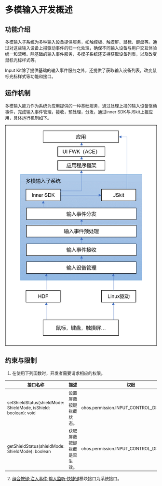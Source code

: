 # 多模输入开发概述

## 功能介绍

多模输入子系统为多种输入设备提供服务，如触控板、触摸屏、鼠标、键盘等。通过对这些输入设备上报驱动事件的归一化处理，确保不同输入设备与用户交互体验统一和流畅。除基础的输入事件服务，多模子系统还支持获取设备列表，以及改变鼠标光标样式等。

Input Kit除了提供基础的输入事件服务之外，还提供了获取输入设备列表，改变鼠标光标样式等功能和接口。

## 运作机制
多模输入能力作为系统为应用提供的一种基础服务，通过处理上报的输入设备驱动事件，完成输入事件管理，接收，预处理，分发，通过inner SDK与JSkit上报应用，具体运行机制如下。

![MMI-operation](figures/MMI-operation.png)

## 约束与限制

1. 在使用下列函数时，开发者需要请求相应的权限。

| 接口名称  | 描述 |权限 |
| ------------------------------------------------------------ | -------------------------- |-----|
| setShieldStatus(shieldMode: ShieldMode, isShield: boolean): void | 设置屏蔽按键拦截状态。 |ohos.permission.INPUT_CONTROL_DISPATCHING|
|  getShieldStatus(shieldMode: ShieldMode): boolean | 获取屏蔽按键拦截是否生效。 |ohos.permission.INPUT_CONTROL_DISPATCHING|
    
2. [组合按键](inputconsumer-guidelines.md);[注入事件](inputeventclient-guidelines.md);[输入监听](inputmonitor-guidelines.md);[快捷键](shortkey-guidelines.md)模块接口为系统接口。






